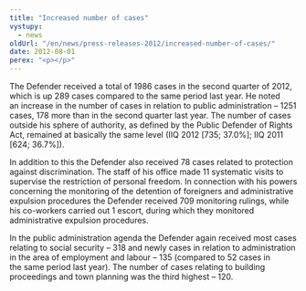 ```yaml
---
title: "Increased number of cases"
vystupy:
  - news
oldUrl: "/en/news/press-releases-2012/increased-number-of-cases/"
date: 2012-08-01
perex: "<p></p>"
---
```


<!-- imported from the old website -->

<p>The Defender received a total of 1986 cases in the second quarter of 2012, which is up 289 cases compared to the same period last year. He noted an increase in the number of cases in relation to public administration – 1251 cases, 178 more than in the second quarter last year. The number of cases outside his sphere of authority, as defined by the Public Defender of Rights Act, remained at basically the same level (IIQ 2012 [735; 37.0%]; IIQ 2011 [624; 36.7%]).</p><p>In addition to this the Defender also received 78 cases related to protection against discrimination. The staff of his office made 11 systematic visits to supervise the restriction of personal freedom. In connection with his powers concerning the monitoring of the detention of foreigners and administrative expulsion procedures the Defender received 709 monitoring rulings, while his co-workers carried out 1 escort, during which they monitored administrative expulsion procedures.</p><p>In the public administration agenda the Defender again received most cases relating to social security – 318 and newly cases in relation to administration in the area of employment and labour – 135 (compared to 52 cases in the same period last year). The number of cases relating to building proceedings and town planning was the third highest – 120.</p>
